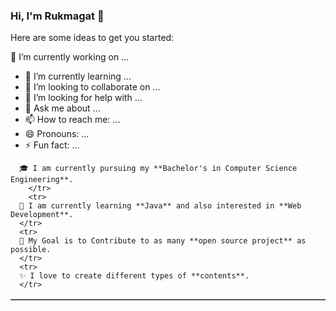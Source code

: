 ### Hi, I'm Rukmagat 👋

<!--
**sunder55/sunder55** is a ✨ _special_ ✨ repository because its `README.md` (this file) appears on your GitHub profile.
-->
Here are some ideas to get you started:

 🔭 I’m currently working on ...
- 🌱 I’m currently learning ...
- 👯 I’m looking to collaborate on ...
- 🤔 I’m looking for help with ...
- 💬 Ask me about ...
- 📫 How to reach me: ...
- 😄 Pronouns: ...
- ⚡ Fun fact: ...


<table border=1>
  <tr>

      🎓 I am currently pursuing my **Bachelor's in Computer Science Engineering**.
        </tr>
        <tr>
      🌱 I am currently learning **Java** and also interested in **Web Development**.
      </tr>
      <tr>
      🎯 My Goal is to Contribute to as many **open source project** as possible.
      </tr>
      <tr>
      ✨ I love to create different types of **contents**.
      </tr>
  </table>
